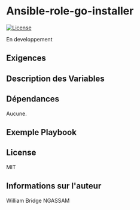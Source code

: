 Ansible-role-go-installer
=========

[![License](https://img.shields.io/badge/license-MIT-blue.svg)](https://github.com/willbrid/ansible-role-go-installer/blob/main/LICENSE)

En developpement

Exigences
------------


Description des Variables
--------------

Dépendances
------------

Aucune.

Exemple Playbook
----------------

License
-------

MIT

Informations sur l'auteur
------------------

William Bridge NGASSAM
